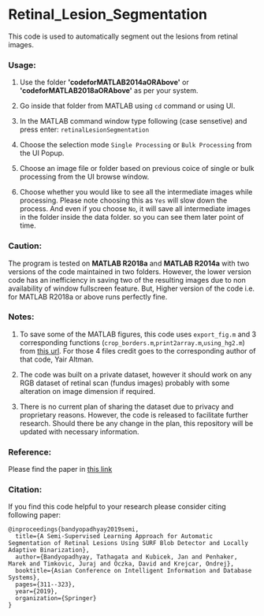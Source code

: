 # Retinal_Lesion_Segmentation
This code is used to automatically segment out the lesions from retinal images.


### Usage: 
1. Use the folder **'codeforMATLAB2014aORAbove'** or **'codeforMATLAB2018aORAbove'** as per your system.

2. Go inside that folder from MATLAB using `cd` command or using UI.

3. In the MATLAB command window type following (case sensetive) and press enter:
	`retinalLesionSegmentation`

4. Choose the selection mode `Single Processing` or `Bulk Processing` from the UI Popup.

5. Choose an image file or folder based on previous coice of single or bulk processing from the UI browse window.

6. Choose whether you would like to see all the intermediate images while processing. Please note choosing this as `Yes` will slow down the process. And even if you choose `No`, it will save all intermediate images in the folder inside the data folder. so you can see them later point of time.


### Caution:
The program is tested on **MATLAB R2018a** and **MATLAB R2014a** with two versions of the code maintained in two folders. However, the lower version code has an inefficiency in saving two of the resulting images due to non availability of window fullscreen feature. But, Higher version of the code i.e. for MATLAB R2018a or above runs perfectly fine.


### Notes:
1. To save some of the MATLAB figures, this code uses `export_fig.m` and 3 corresponding functions (`crop_borders.m`,`print2array.m`,`using_hg2.m`) from [this url](https://www.mathworks.com/matlabcentral/fileexchange/23629-export-fig). For those 4 files credit goes to the corresponding author of that code, Yair Altman.

2. The code was built on a private dataset, however it should work on any RGB dataset of retinal scan (fundus images) probably with some alteration on image dimension if required. 

3. There is no current plan of sharing the dataset due to privacy and proprietary reasons. However, the code is released to facilitate further research. Should there be any change in the plan, this repository will be updated with necessary information.   


### Reference:
Please find the paper in [this link](https://link.springer.com/chapter/10.1007/978-3-030-14802-7_27)

### Citation:
If you find this code helpful to your research please consider citing following paper:
````
@inproceedings{bandyopadhyay2019semi,
  title={A Semi-Supervised Learning Approach for Automatic Segmentation of Retinal Lesions Using SURF Blob Detector and Locally Adaptive Binarization},
  author={Bandyopadhyay, Tathagata and Kubicek, Jan and Penhaker, Marek and Timkovic, Juraj and Oczka, David and Krejcar, Ondrej},
  booktitle={Asian Conference on Intelligent Information and Database Systems},
  pages={311--323},
  year={2019},
  organization={Springer}
}
````
